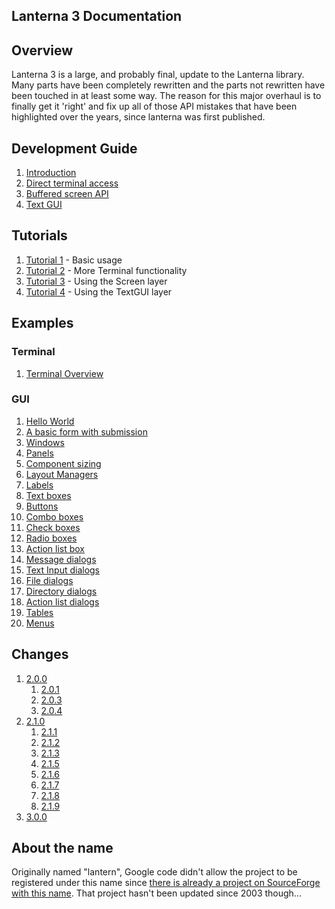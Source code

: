 Lanterna 3 Documentation
---

## Overview
Lanterna 3 is a large, and probably final, update to the Lanterna library.
Many parts have been completely rewritten and the parts not rewritten have been touched in at least some way.
The reason for this major overhaul is to finally get it 'right' and fix up all of those API mistakes that have been highlighted
over the years, since lanterna was first published.

## Development Guide
1. [Introduction](introduction.md)
2. [Direct terminal access](using-terminal.md)
3. [Buffered screen API](using-screen.md)
4. [Text GUI](using-gui.md)

## Tutorials
1. [Tutorial 1](tutorial/Tutorial01.md) - Basic usage
2. [Tutorial 2](tutorial/Tutorial02.md) - More Terminal functionality
3. [Tutorial 3](tutorial/Tutorial03.md) - Using the Screen layer
4. [Tutorial 4](tutorial/Tutorial04.md) - Using the TextGUI layer

## Examples
### Terminal
1. [Terminal Overview](examples/terminal/overview.md)

### GUI
1. [Hello World](examples/gui/hello_world.md)
2. [A basic form with submission](examples/gui/basic_form_submission.md)
3. [Windows](examples/gui/windows.md)
4. [Panels](examples/gui/panels.md)
5. [Component sizing](examples/gui/component_sizing.md)
6. [Layout Managers](examples/gui/layout_managers.md)
7. [Labels](examples/gui/labels.md)
8. [Text boxes](examples/gui/text_boxes.md)
9. [Buttons](examples/gui/buttons.md)
10. [Combo boxes](examples/gui/combo_boxes.md)
11. [Check boxes](examples/gui/check_boxes.md)
12. [Radio boxes](examples/gui/radio_boxes.md)
13. [Action list box](examples/gui/action_list_box.md)
14. [Message dialogs](examples/gui/message_dialogs.md)
15. [Text Input dialogs](examples/gui/text_input_dialogs.md)
16. [File dialogs](examples/gui/file_dialogs.md)
17. [Directory dialogs](examples/gui/dir_dialogs.md)
18. [Action list dialogs](examples/gui/action_list_dialogs.md)
19. [Tables](examples/gui/tables.md)
20. [Menus](examples/gui/menus.md)

## Changes
1. [2.0.0](ChangesFrom1to2.md)
    1. [2.0.1](ChangesFrom200to201.md)
    1. [2.0.3](ChangesFrom201to203.md)
    1. [2.0.4](ChangesFrom203to204.md)
1. [2.1.0](ChangesFrom20Xto210.md)
    1. [2.1.1](ChangesFrom210to211.md)
    1. [2.1.2](ChangesFrom211to212.md)
    1. [2.1.3](ChangesFrom212to213.md)
    1. [2.1.5](ChangesFrom213to215.md)
    1. [2.1.6](ChangesFrom215to216.md)
    1. [2.1.7](ChangesFrom216to217.md)
    1. [2.1.8](ChangesFrom217to218.md)
    1. [2.1.9](ChangesFrom218to219.md)
1. [3.0.0](ChangesFrom2to3.md)

## About the name ##
Originally named "lantern", Google code didn't allow the project to be registered under this name since [there is already a project on SourceForge with this name](http://sourceforge.net/projects/lantern). That project hasn't been updated since 2003 though...
